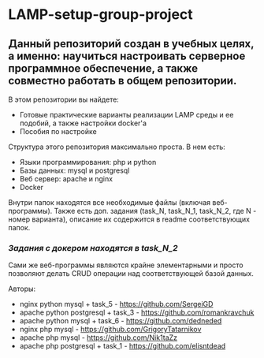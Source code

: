 # LAMP-setup-group-project

## Данный репозиторий создан в учебных целях, а именно: научиться настроивать серверное программное обеспечение, а также совместно работать в общем репозитории.

В этом репозитории вы найдете:
- Готовые практические варианты реализации LAMP среды и ее подобий, а также настройки docker'а
- Пособия по настройке 

Структура этого репозитория максимально проста. В нем есть:
- Языки программирования: php и python
- Базы данных: mysql и postgresql
- Веб сервер: apache и nginx
- Docker

Внутри папок находятся все необходимые файлы (включая веб-программы). Также есть доп. задания (task_N, task_N_1, task_N_2, где N - номер варианта), описание их содержится в readme соответствующих папок. </br>
### **_Задания с докером находятся в task_N_2_** </br>
Сами же веб-программы являются крайне элементарными и просто позволяют делать CRUD операции над соответствующей базой данных. </br>

Авторы:
* nginx python mysql + task_5 - https://github.com/SergeiGD
* apache python postgresql + task_3 - https://github.com/romankravchuk
* apache python mysql + task_6 - https://github.com/dedneded
* nginx php mysql - https://github.com/GrigoryTatarnikov
* apache php mysql - https://github.com/Nik1taZz
* apache php postgresql + task_1 - https://github.com/elisntdead
